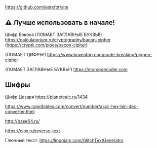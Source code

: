 https://github.com/jestxfot/site

## :warning: Лучше использовать в начале!
Шифр Бэкона (ЛОМАЕТ ЗАГЛАВНЫЕ БУКВЫ!)  https://calculatorium.ru/cryptography/bacon-cipher (https://cryptii.com/pipes/bacon-cipher)

(ЛОМАЕТ ЦИФРЫ!) https://www.boxentriq.com/code-breaking/pigpen-cipher

(ЛОМАЕТ ЗАГЛАВНЫЕ БУКВЫ!) https://morsedecoder.com

## Шифры
Шифр Цезаря https://planetcalc.ru/1434 

https://www.rapidtables.com/convert/number/ascii-hex-bin-dec-converter.html

http://base64.ru/

https://ciox.ru/reverse-text

Глючный текст: https://lingojam.com/GlitchTextGenerator
